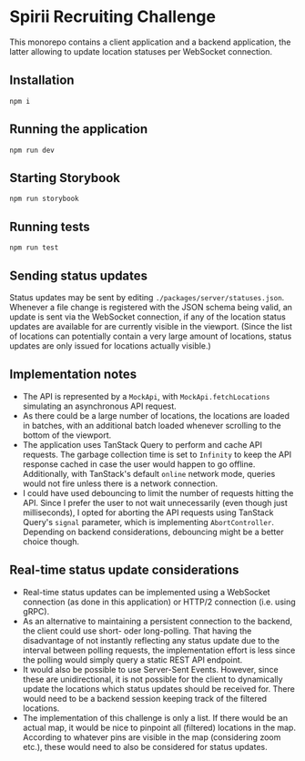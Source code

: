 # Spirii Recruiting Challenge

This monorepo contains a client application and a backend application, the latter allowing to update location statuses per WebSocket connection.

## Installation

```
npm i
```

## Running the application

```
npm run dev
```

## Starting Storybook

```
npm run storybook
```

## Running tests

```
npm run test
```

## Sending status updates

Status updates may be sent by editing `./packages/server/statuses.json`. Whenever a file change is registered with the JSON schema being valid, an update is sent via the WebSocket connection, if any of the location status updates are available for are currently visible in the viewport. (Since the list of locations can potentially contain a very large amount of locations, status updates are only issued for locations actually visible.)

## Implementation notes

- The API is represented by a `MockApi`, with `MockApi.fetchLocations` simulating an asynchronous API request.
- As there could be a large number of locations, the locations are loaded in batches, with an additional batch loaded whenever scrolling to the bottom of the viewport.
- The application uses TanStack Query to perform and cache API requests. The garbage collection time is set to `Infinity` to keep the API response cached in case the user would happen to go offline. Additionally, with TanStack's default `online` network mode, queries would not fire unless there is a network connection. 
- I could have used debouncing to limit the number of requests hitting the API. Since I prefer the user to not wait unnecessarily (even though just milliseconds), I opted for aborting the API requests using TanStack Query's `signal` parameter, which is implementing `AbortController`. Depending on backend considerations, debouncing might be a better choice though.

## Real-time status update considerations

- Real-time status updates can be implemented using a WebSocket connection (as done in this application) or HTTP/2 connection (i.e. using gRPC).
- As an alternative to maintaining a persistent connection to the backend, the client could use short- oder long-polling. That having the disadvantage of not instantly reflecting any status update due to the interval between polling requests, the implementation effort is less since the polling would simply query a static REST API endpoint.
- It would also be possible to use Server-Sent Events. However, since these are unidirectional, it is not possible for the client to dynamically update the locations which status updates should be received for. There would need to be a backend session keeping track of the filtered locations.
- The implementation of this challenge is only a list. If there would be an actual map, it would be nice to pinpoint all (filtered) locations in the map. According to whatever pins are visible in the map (considering zoom etc.), these would need to also be considered for status updates. 
